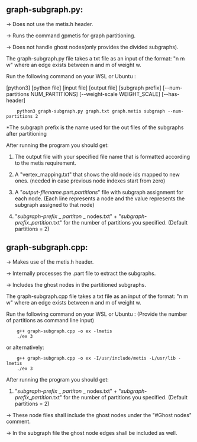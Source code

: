 ## **graph-subgraph.py:**

   -> Does not use the metis.h header.
   
   -> Runs the command gpmetis for graph partitioning.
   
   -> Does not handle ghost nodes(only provides the divided subgraphs).

   The graph-subgraph.py file takes a txt file as an input of the format:
   "n m w" where an edge exists between n and m of weight w.

   Run the following command on your WSL or Ubuntu :

   [python3] [python file] [input file] [output file] [subgraph prefix] [--num-partitions NUM_PARTITIONS] [--weight-scale WEIGHT_SCALE] [--has-header]

        python3 graph-subgraph.py graph.txt graph.metis subgraph --num-partitions 2 

   *The subgraph prefix is the name used for the out files of the subgraphs after partitioning

   After running the program you should get:
   
   1) The output file with your specified file name that is formatted according to the metis requirement.
    
   2) A "vertex_mapping.txt" that shows the old node ids mapped to new ones. (needed in case previous node indexes start from zero)
    
   3) A "*output-filename*.part.*partitions*" file with subgraph assignment for each node. (Each line represents a node and the value represents the subgraph assigned to that node)
    
   4) "*subgraph-prefix* _ *partiton* _ nodes.txt" + "*subgraph-prefix*_*partition*.txt" for the number of partitions you specified. (Default partitions = 2)




## **graph-subgraph.cpp:**

   -> Makes use of the metis.h header.
   
   -> Internally processes the .part file to extract the subgraphs.
   
   -> Includes the ghost nodes in the partitioned subgraphs.

   The graph-subgraph.cpp file takes a txt file as an input of the format:
   "n m w" where an edge exists between n and m of weight w.
    
   Run the following command on your WSL or Ubuntu : (Provide the number of partitions as command line input)

        g++ graph-subgraph.cpp -o ex -lmetis
        ./ex 3

   or alternatively:

        g++ graph-subgraph.cpp -o ex -I/usr/include/metis -L/usr/lib -lmetis
        ./ex 3

   After running the program you should get:
   
   1) "*subgraph-prefix* _ *partiton* _ nodes.txt" + "*subgraph-prefix*_*partition*.txt" for the number of partitions you specified. (Default partitions = 2)
    
   -> These node files shall include the ghost nodes under the "#Ghost nodes" comment.
        
   -> In the subgraph file the ghost node edges shall be included as well.
